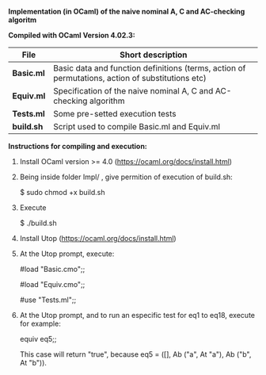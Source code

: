 **Implementation (in OCaml) of the naive nominal A, C and AC-checking algoritm**

**Compiled with OCaml Version 4.02.3:**

**File** | Short description
------------ | -------------
**Basic.ml**  | Basic data and function definitions (terms, action of permutations, action of substitutions etc) 
**Equiv.ml**  | Specification of the naive nominal A, C and AC-checking algorithm 
**Tests.ml**  | Some pre-setted execution tests 
**build.sh**  | Script used to compile Basic.ml and Equiv.ml


**Instructions for compiling and execution:**

1) Install OCaml version >= 4.0 (https://ocaml.org/docs/install.html)

2) Being inside folder Impl/ , give permition of execution of build.sh:

   $ sudo chmod +x build.sh

3) Execute 
   
   $ ./build.sh

4) Install Utop (https://ocaml.org/docs/install.html)
  
5) At the Utop prompt, execute:

   #load "Basic.cmo";;

   #load "Equiv.cmo";;      

   #use "Tests.ml";;


6) At the Utop prompt, and to run an especific test for eq1 to eq18, execute for example:

    equiv eq5;;

   This case will return "true",
   because eq5 = ([], Ab ("a", At "a"), Ab ("b", At "b")).
